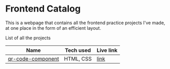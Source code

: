 # Frontend Catalog
This is a webpage that contains all the frontend practice projects I've made, at one place in the form of an efficient layout.

List of all the projects

| Name       | Tech used | Live link |
| ----------- | ----------- | ----------- |
| [qr-code-component](https://github.com/noopur0210/qr-code-component) | HTML, CSS     | [link](https://noopur0210.github.io/qr-code-component/)       |